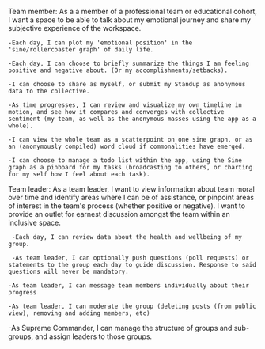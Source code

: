 Team member:
As a a member of a professional team or educational cohort, I want a space to be able to talk about my emotional journey and share my subjective experience of the workspace.

    -Each day, I can plot my 'emotional position' in the 'sine/rollercoaster graph' of daily life.

    -Each day, I can choose to briefly summarize the things I am feeling positive and negative about. (Or my accomplishments/setbacks). 

    -I can choose to share as myself, or submit my Standup as anonymous data to the collective.

    -As time progresses, I can review and visualize my own timeline in motion, and see how it compares and converges with collective sentiment (my team, as well as the anonymous masses using the app as a whole). 

    -I can view the whole team as a scatterpoint on one sine graph, or as an (anonymously compiled) word cloud if commonalities have emerged. 

    -I can choose to manage a todo list within the app, using the Sine graph as a pinboard for my tasks (broadcasting to others, or charting for my self how I feel about each task).

Team leader:
As a team leader, I want to view information about team moral over time and identify areas where I can be of assistance, or pinpoint areas of interest in the team's process (whether positive or negative). I want to provide an outlet for earnest discussion amongst the team within an inclusive space.

     -Each day, I can review data about the health and wellbeing of my group.

     -As team leader, I can optionally push questions (poll requests) or statements to the group each day to guide discussion. Response to said questions will never be mandatory.

    -As team leader, I can message team members individually about their progress

    -As team leader, I can moderate the group (deleting posts (from public view), removing and adding members, etc)


-As Supreme Commander, I can manage the structure of groups and sub-groups, and assign leaders to those groups.
